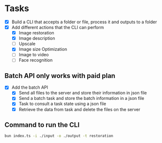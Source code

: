 # Tasks

- [x] Build a CLI that accepts a folder or file, process it and outputs to a folder
- [x] Add different actions that the CLI can perform
  - [x] Image restoration
  - [x] Image description
  - [ ] Upscale
  - [x] Image size Optimization
  - [ ] Image to video
  - [ ] Face recognition

## Batch API only works with paid plan

- [x] Add the batch API
  - [x] Send all files to the server and store their information in json file
  - [x] Send a batch task and store the batch information in a json file
  - [x] Task to consult a task state using a json file
  - [x] Retrieve the data from task and delete the files on the server

## Command to run the CLI

```bash
bun index.ts -i ./input -o ./output -t restoration
```
